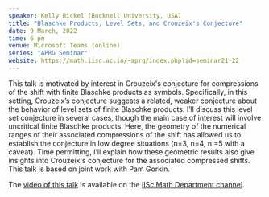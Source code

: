 ```yaml
---
speaker: Kelly Bickel (Bucknell University, USA)
title: "Blaschke Products, Level Sets, and Crouzeix's Conjecture"
date: 9 March, 2022
time: 6 pm
venue: Microsoft Teams (online)
series: "APRG Seminar"
website: https://math.iisc.ac.in/~aprg/index.php?id=seminar21-22
---
```


This talk is motivated by interest in Crouzeix's conjecture for compressions
of the shift with finite Blaschke products as symbols. Specifically, in this
setting, Crouzeix’s conjecture suggests a related, weaker conjecture about
the behavior of level sets of finite Blaschke products. I’ll discuss this
level set conjecture in several cases, though the main case of interest will
involve uncritical finite Blaschke products. Here, the geometry of the numerical
ranges of their associated compressions of the shift has allowed us to establish
the conjecture in low degree situations (n=3, n=4, n =5 with a caveat). Time
permitting, I’ll explain how these geometric results also give insights into
Crouzeix's conjecture for the associated compressed shifts. This talk is based
on joint work with Pam Gorkin.

The [video of this talk](https://www.youtube.com/watch?v=DHrmuAe910k&list=PLQXtaLhI1-1qxOEykh-1WOFkYuIzEE-ev) is available
on the [IISc Math Department channel](https://www.youtube.com/channel/UCR5Igvq9HScQKlPr-0coSIg/playlists).
